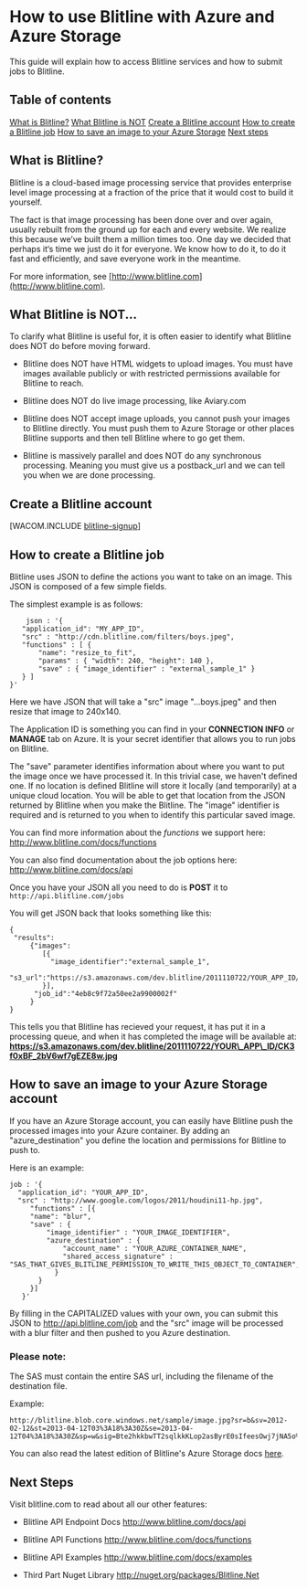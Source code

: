 <properties urlDisplayName="Blitline Image Processing Service" pageTitle="How to use Blitline for image processing - Azure feature guide " metaKeywords="" description="Learn how to use the Blitline service to process images within an Azure application." metaCanonical="" services="" documentationCenter=".NET" title="How to use Blitline with Azure and Azure Storage" authors="need to identify contact" solutions="" manager="need to identify contact" editor="" />

<tags ms.service="multiple" ms.workload="na" ms.tgt_pltfrm="na" ms.devlang="na" ms.topic="article" ms.date="01/01/1900" ms.author="pennij" />






# How to use Blitline with Azure and Azure Storage

This guide will explain how to access Blitline services and how to submit jobs to Blitline.

## Table of contents

[What is Blitline?][]
[What Blitline is NOT][]
[Create a Blitline account][]
[How to create a Blitline job][]
[How to save an image to your Azure Storage][]
[Next steps][]

## <a id="whatis"></a>What is Blitline?

Blitline is a cloud-based image processing service that provides enterprise level image processing at a fraction of the price that it would cost to build it yourself.

The fact is that image processing has been done over and over again, usually rebuilt from the ground up for each and every website. We realize this because we’ve built them a million times too. One day we decided that perhaps it‘s time we just do it for everyone. We know how to do it, to do it fast and efficiently, and save everyone work in the meantime.

For more information, see [http://www.blitline.com](http://www.blitline.com).

## <a id="whatisnot"></a>What Blitline is NOT...

To clarify what Blitline is useful for, it is often easier to identify what Blitline does NOT do before moving forward.

- Blitline does NOT have HTML widgets to upload images. You must have images available publicly or with restricted permissions available for Blitline to reach.

- Blitline does NOT do live image processing, like Aviary.com

- Blitline does NOT accept image uploads, you cannot push your images to Blitline directly. You must push them to Azure Storage or other places Blitline supports and then tell Blitline where to go get them.

- Blitline is massively parallel and does NOT do any synchronous processing. Meaning you must give us a postback_url and we can tell you when we are done processing.

## <a id="createaccount"></a>Create a Blitline account

[WACOM.INCLUDE [blitline-signup](../includes/blitline-signup.md)]

## <a id="createjob"></a>How to create a Blitline job

Blitline uses JSON to define the actions you want to take on an image. This JSON is composed of a few simple fields.

The simplest example is as follows:

	    json : '{
       "application_id": "MY_APP_ID",
       "src" : "http://cdn.blitline.com/filters/boys.jpeg",
       "functions" : [ {
           "name": "resize_to_fit",
           "params" : { "width": 240, "height": 140 },
           "save" : { "image_identifier" : "external_sample_1" }
       } ]
    }'

Here we have JSON that will take a "src" image "...boys.jpeg" and then resize that image to 240x140.

The Application ID is something you can find in your **CONNECTION INFO** or **MANAGE** tab on Azure. It is your secret identifier that allows you to run jobs on Blitline.

The "save" parameter identifies information about where you want to put the image once we have processed it. In this trivial case, we haven't defined one. If no location is defined Blitline will store it locally (and temporarily) at a unique cloud location. You will be able to get that location from the JSON returned by Blitline when you make the Blitline. The "image" identifier is required and is returned to you when to identify this particular saved image.

You can find more information about the *functions* we support here: <http://www.blitline.com/docs/functions>

You can also find documentation about the job options here: <http://www.blitline.com/docs/api>

Once you have your JSON all you need to do is **POST** it to `http://api.blitline.com/jobs`

You will get JSON back that looks something like this:

    {
     "results":
         {"images":
            [{
              "image_identifier":"external_sample_1",
              "s3_url":"https://s3.amazonaws.com/dev.blitline/2011110722/YOUR_APP_ID/CK3f0xBF_2bV6wf7gEZE8w.jpg"
            }],
          "job_id":"4eb8c9f72a50ee2a9900002f"
         }
    }


This tells you that Blitline has recieved your request, it has put it in a processing queue, and when it has completed the image will be available at:
**https://s3.amazonaws.com/dev.blitline/2011110722/YOUR\_APP\_ID/CK3f0xBF_2bV6wf7gEZE8w.jpg**

## <a id="saveazure"></a>How to save an image to your Azure Storage account

If you have an Azure Storage account, you can easily have Blitline push the processed images into your Azure container. By adding an "azure_destination" you define the location and permissions for Blitline to push to.

Here is an example:

    job : '{
      "application_id": "YOUR_APP_ID",
      "src" : "http://www.google.com/logos/2011/houdini11-hp.jpg",
         "functions" : [{
         "name": "blur",
         "save" : {
             "image_identifier" : "YOUR_IMAGE_IDENTIFIER",
             "azure_destination" : {
                 "account_name" : "YOUR_AZURE_CONTAINER_NAME",
                 "shared_access_signature" : "SAS_THAT_GIVES_BLITLINE_PERMISSION_TO_WRITE_THIS_OBJECT_TO_CONTAINER",
               }
           }
         }]
       }'


By filling in the CAPITALIZED values with your own, you can submit this JSON to http://api.blitline.com/job and the "src" image will be processed with a blur filter and then pushed to you Azure destination.

<h3>Please note:</h3>

The SAS must contain the entire SAS url, including the filename of the destination file.

Example:

    http://blitline.blob.core.windows.net/sample/image.jpg?sr=b&sv=2012-02-12&st=2013-04-12T03%3A18%3A30Z&se=2013-04-12T04%3A18%3A30Z&sp=w&sig=Bte2hkkbwTT2sqlkkKLop2asByrE0sIfeesOwj7jNA5o%3D


You can also read the latest edition of Blitline's Azure Storage docs [here](http://www.blitline.com/docs/azure_storage).


## <a id="nextsteps"></a>Next Steps

Visit blitline.com to read about all our other features:

* Blitline API Endpoint Docs <http://www.blitline.com/docs/api>
* Blitline API Functions <http://www.blitline.com/docs/functions>
* Blitline API Examples <http://www.blitline.com/docs/examples>
* Third Part Nuget Library <http://nuget.org/packages/Blitline.Net>


  [Next steps]: #nextsteps
  [What is Blitline?]: #whatis
  [What Blitline is NOT]: #whatisnot
  [Create a Blitline account]: #createaccount
  [How to create a Blitline job]: #createjob
  [How to save an image to your Azure Storage]: #saveazure

